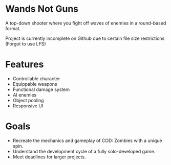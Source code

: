 # Wands Not Guns

A top-down shooter where you fight off waves of enemies in a round-based format.

Project is currently incomplete on Github due to certain file size restrictions (Forgot to use LFS)

# Features
* Controllable character
* Equippable weapons
* Functional damage system
* AI enemies
* Object pooling
* Responsive UI

# Goals
* Recreate the mechanics and gameplay of COD: Zombies with a unique spin.
* Understand the development cycle of a fully solo-developed game.
* Meet deadlines for larger projects.
